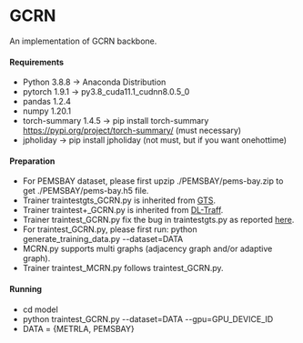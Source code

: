 # GCRN
An implementation of GCRN backbone.

#### Requirements
* Python 3.8.8 -> Anaconda Distribution
* pytorch 1.9.1 -> py3.8_cuda11.1_cudnn8.0.5_0
* pandas 1.2.4 
* numpy 1.20.1
* torch-summary 1.4.5 -> pip install torch-summary https://pypi.org/project/torch-summary/ (must necessary)
* jpholiday -> pip install jpholiday (not must, but if you want onehottime)

#### Preparation
* For PEMSBAY dataset, please first upzip ./PEMSBAY/pems-bay.zip to get ./PEMSBAY/pems-bay.h5 file.
* Trainer traintestgts_GCRN.py is inherited from [GTS](https://github.com/chaoshangcs/GTS).
* Trainer traintest+_GCRN.py is inherited from [DL-Traff](https://github.com/deepkashiwa20/DL-Traff-Graph/blob/main/workMETRLA/pred_DCRNN.py).
* Trainer traintest_GCRN.py fix the bug in traintestgts.py as reported [here](https://github.com/deepkashiwa20/MegaCRN/issues/1#issuecomment-1445274957).
* For traintest_GCRN.py, please first run: python generate_training_data.py --dataset=DATA
* MCRN.py supports multi graphs (adjacency graph and/or adaptive graph).
* Trainer traintest_MCRN.py follows traintest_GCRN.py.

#### Running
* cd model
* python traintest_GCRN.py --dataset=DATA --gpu=GPU_DEVICE_ID 
* DATA = {METRLA, PEMSBAY}

